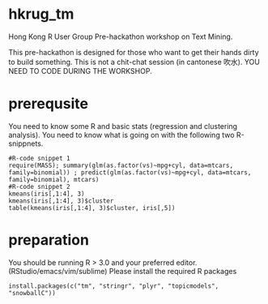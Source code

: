 # hkrug_tm

Hong Kong R User Group Pre-hackathon workshop on Text Mining.

This pre-hackathon is designed for those who want to get their hands dirty to build something. This is not a chit-chat session (in cantonese 吹水). YOU NEED TO CODE DURING THE WORKSHOP.

# prerequsite

You need to know some R and basic stats (regression and clustering analysis). You need to know what is going on with the following two R-snippnets.

```{r}
#R-code snippet 1
require(MASS); summary(glm(as.factor(vs)~mpg+cyl, data=mtcars, family=binomial)) ; predict(glm(as.factor(vs)~mpg+cyl, data=mtcars, family=binomial), mtcars)
#R-code snippet 2
kmeans(iris[,1:4], 3)
kmeans(iris[,1:4], 3)$cluster
table(kmeans(iris[,1:4], 3)$cluster, iris[,5])
```

# preparation

You should be running R > 3.0 and your preferred editor. (RStudio/emacs/vim/sublime) Please install the required R packages

```{r}
install.packages(c("tm", "stringr", "plyr", "topicmodels", "snowballC"))
```

